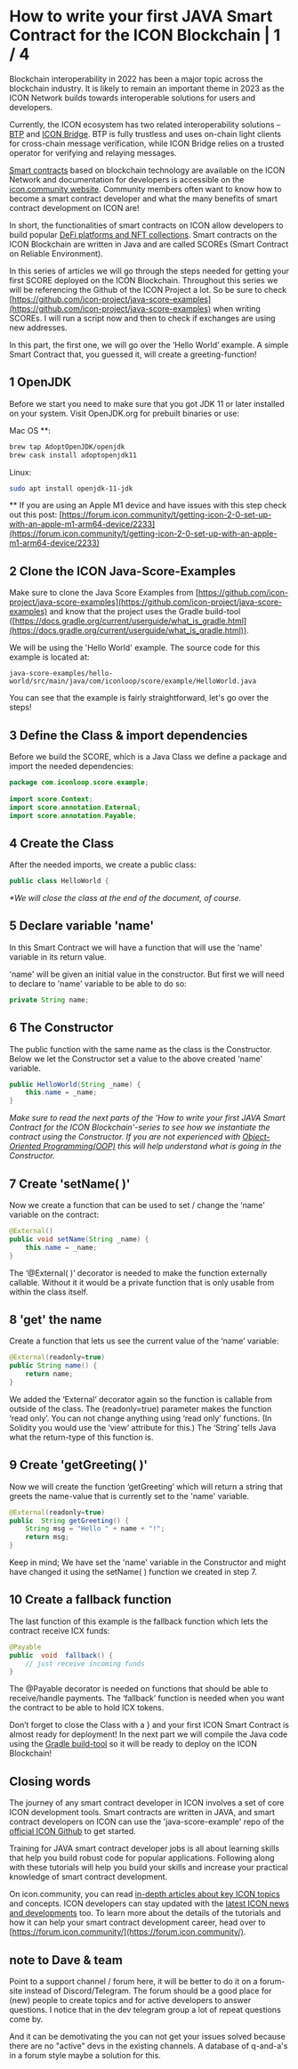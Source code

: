 # How to write your first JAVA Smart Contract for the ICON Blockchain | 1 / 4 

Blockchain interoperability in 2022 has been a major topic across the blockchain industry. It is likely to remain an important theme in 2023 as the ICON Network builds towards interoperable solutions for users and developers.

  

Currently, the ICON ecosystem has two related interoperability solutions – [BTP](https://icon.community/learn/btp/) and [ICON Bridge](https://icon.community/learn/icon-bridge/). BTP is fully trustless and uses on-chain light clients for cross-chain message verification, while ICON Bridge relies on a trusted operator for verifying and relaying messages.

  

[Smart contracts](https://101blockchains.com/what-is-a-smart-contract/) based on blockchain technology are available on the ICON Network and documentation for developers is accessible on the [icon.community website](https://icon.community/). Community members often want to know how to become a smart contract developer and what the many benefits of smart contract development on ICON are!

In short, the functionalities of smart contracts on ICON allow developers to build popular [DeFi platforms and NFT collections](https://icon.community/ecosystem/). Smart contracts on the ICON Blockchain are written in Java and are called SCOREs (Smart Contract on Reliable Environment).

In this series of articles we will go through the steps needed for getting your first SCORE deployed on the ICON Blockchain. Throughout this series we will be referencing the Github of the ICON Project a lot. So be sure to check [https://github.com/icon-project/java-score-examples](https://github.com/icon-project/java-score-examples) when writing SCOREs.
I will run a script now and then to check if exchanges are using new addresses.

In this part, the first one, we will go over the ‘Hello World’ example. A simple Smart Contract that, you guessed it, will create a greeting-function!

## 1 OpenJDK

Before we start you need to make sure that you got JDK 11 or later installed on your system. Visit OpenJDK.org for prebuilt binaries or use:

Mac OS **:

```bash 
brew tap AdoptOpenJDK/openjdk
brew cask install adoptopenjdk11
```
  

Linux:
```bash
sudo apt install openjdk-11-jdk
```
** If you are using an Apple M1 device and have issues with this step check out this post: [https://forum.icon.community/t/getting-icon-2-0-set-up-with-an-apple-m1-arm64-device/2233](https://forum.icon.community/t/getting-icon-2-0-set-up-with-an-apple-m1-arm64-device/2233)

  ## 2 Clone the ICON Java-Score-Examples

Make sure to clone the Java Score Examples from [https://github.com/icon-project/java-score-examples](https://github.com/icon-project/java-score-examples) and know that the project uses the Gradle build-tool ([https://docs.gradle.org/current/userguide/what_is_gradle.html](https://docs.gradle.org/current/userguide/what_is_gradle.html)).

We will be using the 'Hello World' example. The source code for this example is located at:

`java-score-examples/hello-world/src/main/java/com/iconloop/score/example/HelloWorld.java`

You can see that the example is fairly straightforward, let's go over the steps!

## 3  Define the Class & import dependencies

Before we build the SCORE, which is a Java Class we define a package and import the needed dependencies:

```java
package com.iconloop.score.example;  
  
import score.Context;  
import score.annotation.External;  
import score.annotation.Payable;
```

## 4 Create the Class
After the needed imports, we create a public class:

```java
public class HelloWorld {
```
_*We will close the class at the end of the document, of course._

## 5 Declare variable 'name'
In this Smart Contract we will have a function that will use the 'name' variable in its return value. 

'name' will be given an initial value in the constructor. But first we will need to declare to 'name' variable to be able to do so:
```java
private String name;
```

## 6 The Constructor
The public function with the same name as the class is the Constructor. Below we let the Constructor set a value to the above created 'name' variable.

```java
public HelloWorld(String _name) {  
	this.name = _name;  
}
```

_Make sure to read the next parts of the 'How to write your first JAVA Smart Contract for the ICON Blockchain'-series to see how we instantiate the contract using the Constructor. If you are not experienced with [Object-Oriented Programming(OOP)](https://en.wikipedia.org/wiki/Object-oriented_programming) this will help understand what is going in the Constructor._


## 7 Create 'setName( )'
Now we create a function that can be used to set / change the ‘name’ variable on the contract:

```java
@External()
public void setName(String _name) {  
	this.name = _name;  
}
```
The ‘@External( )’ decorator is needed to make the function externally callable. Without it it would be a private function that is only usable from within the class itself.

## 8 'get' the name

Create a function that lets us see the current value of the ‘name’ variable:
```java
@External(readonly=true)  
public String name() {  
	return name;  
}
```

We added the ‘External’ decorator again so the function is callable from outside of the class. The (readonly=true) parameter makes the function ‘read only’. You can not change anything using ‘read only’ functions. (In Solidity you would use the ‘view’ attribute for this.) The ‘String’ tells Java what the return-type of this function is.

## 9 Create 'getGreeting( )'
Now we will create the function ‘getGreeting’ which will return a string that greets the name-value that is currently set to the 'name' variable. 
```java
@External(readonly=true)  
public  String getGreeting() {  
	String msg = "Hello " + name + "!";  
	return msg;  
}
```
Keep in mind; We have set the 'name' variable in the Constructor and might have changed it using the setName( ) function we created in step 7.

## 10 Create a fallback function
The last function of this example is the fallback function which lets the contract receive ICX funds:

```java
@Payable  
public  void  fallback() {  
	// just receive incoming funds  
}
```
The @Payable decorator is needed on functions that should be able to receive/handle payments. The ‘fallback’ function is needed when you want the contract to be able to hold ICX tokens.

Don’t forget to close the Class with a } and your first ICON Smart Contract is almost ready for deployment! In the next part we will compile the Java code using the [Gradle build-tool](https://gradle.org/) so it will be ready to deploy on the ICON Blockchain!

## Closing words

The journey of any smart contract developer in ICON involves a set of core ICON development tools. Smart contracts are written in JAVA, and smart contract developers on ICON can use the 'java-score-example' repo of the [official ICON Github](https://github.com/icon-project/java-score-examples) to get started.

  

Training for JAVA smart contract developer jobs is all about learning skills that help you build robust code for popular applications. Following along with these tutorials will help you build your skills and increase your practical knowledge of smart contract development.

On icon.community, you can read [in-depth articles about key ICON topics](https://icon.community/learn/) and concepts. ICON developers can stay updated with the [latest ICON news and developments](https://icon.community/blog/) too. To learn more about the details of the tutorials and how it can help your smart contract development career, head over to [https://forum.icon.community/](https://forum.icon.community/).

## note to Dave & team
Point to a support channel / forum here, it will be better to do it on a forum-site instead of Discord/Telegram. The forum should be a good place for (new) people to create topics and for active developers to answer questions. I notice that in the dev telegram group a lot of repeat questions come by. 

And it can be demotivating the you can not get your issues solved because there are no "active" devs in the existing channels. A database of q-and-a's in a forum style maybe a solution for this.
